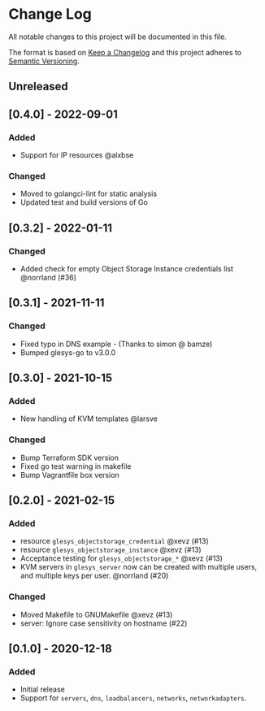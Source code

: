 # Change Log
All notable changes to this project will be documented in this file.

The format is based on [Keep a Changelog](http://keepachangelog.com/)
and this project adheres to [Semantic Versioning](http://semver.org/).
## Unreleased

## [0.4.0] - 2022-09-01
### Added
- Support for IP resources @alxbse
### Changed
- Moved to golangci-lint for static analysis
- Updated test and build versions of Go
## [0.3.2] - 2022-01-11
### Changed
- Added check for empty Object Storage Instance credentials list @norrland (#36)
## [0.3.1] - 2021-11-11
### Changed
- Fixed typo in DNS example - (Thanks to simon @ bamze)
- Bumped glesys-go to v3.0.0
## [0.3.0] - 2021-10-15
### Added
- New handling of KVM templates @larsve
### Changed
- Bump Terraform SDK version
- Fixed go test warning in makefile
- Bump Vagrantfile box version
## [0.2.0] - 2021-02-15
### Added
- resource `glesys_objectstorage_credential` @xevz (#13)
- resource `glesys_objectstorage_instance` @xevz (#13)
- Acceptance testing for `glesys_objectstorage_*` @xevz (#13)
- KVM servers in `glesys_server` now can be created with multiple users,
and multiple keys per user. @norrland (#20)
### Changed
- Moved Makefile to GNUMakefile @xevz (#13)
- server: Ignore case sensitivity on hostname (#22)

## [0.1.0] - 2020-12-18
### Added
- Initial release
- Support for `servers`, `dns`, `loadbalancers`, `networks`,
  `networkadapters`.
